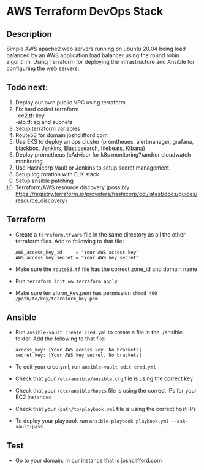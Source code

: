 # AWS Terraform DevOps Stack

## Description
Simple AWS apache2 web servers running on ubuntu 20.04 being load balanced by an AWS application load balancer using the round robin algorithm. Using Terraform for deploying the infrastructure and Ansible for configuring the web servers.

## Todo next:
1. Deploy our own public VPC using terraform.
2. Fix hard coded terraform<br>
	-ec2.tf: key<br>
	-alb.tf: sg and subnets
3. Setup terraform variables
4. Route53 for domain joshclifford.com
5. Use EKS to deploy an ops cluster (promtheues, alertmanager, grafana, blackbox, Jenkins, Elasticsearch, filebeats, Kibana)
6. Deploy prometheus (cAdvisor for k8s monitoring?)and/or cloudwatch monitoring.
7. Use Hashicorp Vault or Jenkins to setup secret management.
8. Setup log rotation with ELK stack
9. Setup ansible patching
10. Terraform/AWS resource discovery (possibly https://registry.terraform.io/providers/hashicorp/oci/latest/docs/guides/resource_discovery)

## Terraform
- Create a ```terraform.tfvars``` file in the same directory as all the other terraform files. Add to following to that file:

	```
	AWS_access_key_id     = "Your AWS access key"
	AWS_access_key_secret = "Your AWS key secret"
	```
- Make sure the ```route53.tf``` file has the correct zone_id and domain name
- Run ```terraform init && terraform apply```
- Make sure terraform_key.pem has permission ```chmod 400 /path/to/key/terraform_key.pem```

## Ansible
- Run ```ansible-vault create cred.yml``` to create a file in the ./ansible folder. Add the following to that file:
	
	```
	access_key: [Your AWS access key. No brackets]
	secret_key: [Your AWS key secret. No brackets]
	```	
- To edit your cred.yml, run ```ansible-vault edit cred.yml```
- Check that your ```/etc/ansible/ansible.cfg``` file is using the correct key
- Check that your ```/etc/ansible/hosts``` file is using the correct IPs for your EC2 instances
- Check that your ```/path/to/playbook.yml``` file is using the correct host IPs
- To deploy your playbook run ```ansible-playbook playbook.yml --ask-vault-pass```

## Test
- Go to your domain. In our instance that is joshclifford.com
